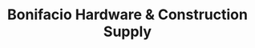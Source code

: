 ---
title: "Bonifacio Hardware & Construction Supply"
url: /quezon-city/bonifacio-hardware-and-construction-supply/
shop: trade
---